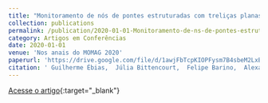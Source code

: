 ```yaml
---
title: "Monitoramento de nós de pontes estruturadas com treliças planas por sensores ópticos"
collection: publications
permalink: /publication/2020-01-01-Monitoramento-de-ns-de-pontes-estruturadas-com-trelias-planas-por-sensores-pticos
category: Artigos em Conferências
date: 2020-01-01
venue: 'Nos anais do MOMAG 2020'
paperurl: 'https://drive.google.com/file/d/1awjFbTcpKIOPFysm7B4sbeM2LxB-AcKG/view?ts=602fbb6b'
citation: ' Guilherme Ébias,  Júlia Bittencourt,  Felipe Barino,  Alexandre Santos, &quot;Monitoramento de nós de pontes estruturadas com treliças planas por sensores ópticos.&quot; Nos anais do MOMAG 2020, 2020.'
---
```

[Acesse o artigo](https://drive.google.com/file/d/1awjFbTcpKIOPFysm7B4sbeM2LxB-AcKG/view?ts=602fbb6b){:target="_blank"}
